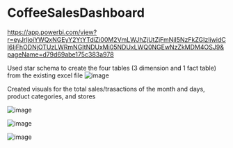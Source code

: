 # CoffeeSalesDashboard

https://app.powerbi.com/view?r=eyJrIjoiYWQxNGEyY2YtYTdiZi00M2VmLWJhZjUtZjFmNjI5NzFkZGIzIiwidCI6IjFhODNjOTUzLWRmNGItNDUxMi05NDUxLWQ0NGEwNzZkMDM4OSJ9&pageName=d79d69abe175c383a978

Used star schema to create the four tables (3 dimension and 1 fact table) from the existing excel file
![image](https://github.com/user-attachments/assets/7445a6b5-7ef2-42a8-94ee-f452f8f29b90)

Created visuals for the total sales/trasactions of the month and days, product categories, and stores

![image](https://github.com/user-attachments/assets/2f91fa75-4c60-44b4-a53b-ad6eb3a53c15)

![image](https://github.com/user-attachments/assets/a0996b36-cba1-4ba8-9c0e-0b3f33a994f5)

![image](https://github.com/user-attachments/assets/bd6c356a-91ef-426a-9b1f-bad489ff072f)




